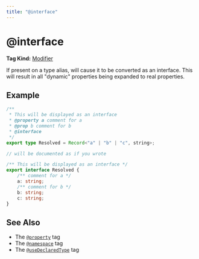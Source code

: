 ```yaml
---
title: "@interface"
---
```


# @interface

**Tag Kind:** [Modifier](../tags.md#modifier-tags)

If present on a type alias, will cause it to be converted as an interface. This
will result in all "dynamic" properties being expanded to real properties.

## Example

```ts
/**
 * This will be displayed as an interface
 * @property a comment for a
 * @prop b comment for b
 * @interface
 */
export type Resolved = Record<"a" | "b" | "c", string>;

// will be documented as if you wrote

/** This will be displayed as an interface */
export interface Resolved {
    /** comment for a */
    a: string;
    /** comment for b */
    b: string;
    c: string;
}
```

## See Also

-   The [`@property`](property.md) tag
-   The [`@namespace`](namespace.md) tag
-   The [`@useDeclaredType`](useDeclaredType.md) tag

